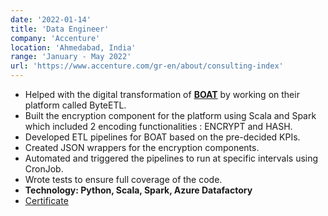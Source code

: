 ```yaml
---
date: '2022-01-14'
title: 'Data Engineer'
company: 'Accenture'
location: 'Ahmedabad, India'
range: 'January - May 2022'
url: 'https://www.accenture.com/gr-en/about/consulting-index'
---
```


- Helped with the digital transformation of <b><a href="https://www.boat-lifestyle.com/" target="_blank">BOAT</a></b> by working on their platform called ByteETL.
- Built the encryption component for the platform using Scala and Spark which included 2 encoding functionalities : ENCRYPT and HASH.
- Developed ETL pipelines for BOAT based on the pre-decided KPIs.
- Created JSON wrappers for the encryption components.
- Automated and triggered the pipelines to run at specific intervals using CronJob.
- Wrote tests to ensure full coverage of the code.
- **Technology: Python, Scala, Spark, Azure Datafactory**
- [Certificate](https://drive.google.com/file/d/1b9ElekbpbHspyAq441eMRyumLYN5SZOY/view?usp=sharing)
